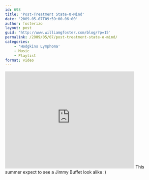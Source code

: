 ```yaml
---
id: 698
title: 'Post-Treatment State-O-Mind'
date: '2009-05-07T09:59:00-06:00'
author: fosterizo
layout: post
guid: 'http://www.williamgfoster.com/blog/?p=15'
permalink: /2009/05/07/post-treatment-state-o-mind/
categories:
    - 'Hodgkins Lymphoma'
    - Music
    - Playlist
format: video
---
```


<iframe src="https://www.youtube.com/embed/jBsPZV14I-k" width="420" height="315" frameborder="0" allowfullscreen="allowfullscreen"></iframe>
This summer expect to see a Jimmy Buffet look alike :)